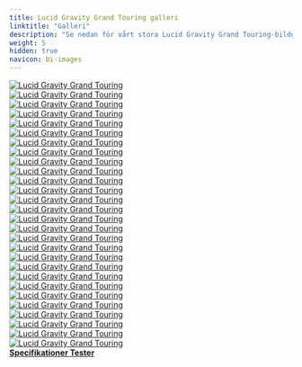 ```yaml
---
title: Lucid Gravity Grand Touring galleri
linktitle: "Galleri"
description: "Se nedan för vårt stora Lucid Gravity Grand Touring-bildgalleri. Klicka på bilderna för högupplösta versioner."
weight: 5
hidden: true
navicon: bi-images
---
```

<!-- markdownlint-disable MD033 -->
<div class="row" id ="my-gallery">
	<div class="pswp-grid-item col-6 col-md-4">
		<a href="https://media.evkx.net/multimedia/models/lucid/gravity/gravity_grand_touring/exterior_1.jpeg"
data-pswp-src="https://media.evkx.net/multimedia/models/lucid/gravity/gravity_grand_touring/exterior_1.jpeg"
data-pswp-width="3000"
data-pswp-height="1687" 
target="_blank">
			<img src="https://media.evkx.net/multimedia/models/lucid/gravity/gravity_grand_touring/exterior_1_xst.jpeg" alt="Lucid Gravity Grand Touring" class="img-fluid " />
		</a>
	</div>
	<div class="pswp-grid-item col-6 col-md-4">
		<a href="https://media.evkx.net/multimedia/models/lucid/gravity/gravity_grand_touring/exterior_10.jpeg"
data-pswp-src="https://media.evkx.net/multimedia/models/lucid/gravity/gravity_grand_touring/exterior_10.jpeg"
data-pswp-width="3000"
data-pswp-height="2000" 
target="_blank">
			<img src="https://media.evkx.net/multimedia/models/lucid/gravity/gravity_grand_touring/exterior_10_xst.jpeg" alt="Lucid Gravity Grand Touring" class="img-fluid " />
		</a>
	</div>
	<div class="pswp-grid-item col-6 col-md-4">
		<a href="https://media.evkx.net/multimedia/models/lucid/gravity/gravity_grand_touring/exterior_11.jpeg"
data-pswp-src="https://media.evkx.net/multimedia/models/lucid/gravity/gravity_grand_touring/exterior_11.jpeg"
data-pswp-width="3000"
data-pswp-height="2249" 
target="_blank">
			<img src="https://media.evkx.net/multimedia/models/lucid/gravity/gravity_grand_touring/exterior_11_xst.jpeg" alt="Lucid Gravity Grand Touring" class="img-fluid " />
		</a>
	</div>
	<div class="pswp-grid-item col-6 col-md-4">
		<a href="https://media.evkx.net/multimedia/models/lucid/gravity/gravity_grand_touring/exterior_2.jpeg"
data-pswp-src="https://media.evkx.net/multimedia/models/lucid/gravity/gravity_grand_touring/exterior_2.jpeg"
data-pswp-width="3000"
data-pswp-height="1786" 
target="_blank">
			<img src="https://media.evkx.net/multimedia/models/lucid/gravity/gravity_grand_touring/exterior_2_xst.jpeg" alt="Lucid Gravity Grand Touring" class="img-fluid " />
		</a>
	</div>
	<div class="pswp-grid-item col-6 col-md-4">
		<a href="https://media.evkx.net/multimedia/models/lucid/gravity/gravity_grand_touring/exterior_3.jpeg"
data-pswp-src="https://media.evkx.net/multimedia/models/lucid/gravity/gravity_grand_touring/exterior_3.jpeg"
data-pswp-width="3000"
data-pswp-height="2000" 
target="_blank">
			<img src="https://media.evkx.net/multimedia/models/lucid/gravity/gravity_grand_touring/exterior_3_xst.jpeg" alt="Lucid Gravity Grand Touring" class="img-fluid " />
		</a>
	</div>
	<div class="pswp-grid-item col-6 col-md-4">
		<a href="https://media.evkx.net/multimedia/models/lucid/gravity/gravity_grand_touring/exterior_4.jpeg"
data-pswp-src="https://media.evkx.net/multimedia/models/lucid/gravity/gravity_grand_touring/exterior_4.jpeg"
data-pswp-width="3000"
data-pswp-height="2249" 
target="_blank">
			<img src="https://media.evkx.net/multimedia/models/lucid/gravity/gravity_grand_touring/exterior_4_xst.jpeg" alt="Lucid Gravity Grand Touring" class="img-fluid " />
		</a>
	</div>
	<div class="pswp-grid-item col-6 col-md-4">
		<a href="https://media.evkx.net/multimedia/models/lucid/gravity/gravity_grand_touring/exterior_5.jpeg"
data-pswp-src="https://media.evkx.net/multimedia/models/lucid/gravity/gravity_grand_touring/exterior_5.jpeg"
data-pswp-width="3000"
data-pswp-height="2000" 
target="_blank">
			<img src="https://media.evkx.net/multimedia/models/lucid/gravity/gravity_grand_touring/exterior_5_xst.jpeg" alt="Lucid Gravity Grand Touring" class="img-fluid " />
		</a>
	</div>
	<div class="pswp-grid-item col-6 col-md-4">
		<a href="https://media.evkx.net/multimedia/models/lucid/gravity/gravity_grand_touring/exterior_6.jpeg"
data-pswp-src="https://media.evkx.net/multimedia/models/lucid/gravity/gravity_grand_touring/exterior_6.jpeg"
data-pswp-width="3000"
data-pswp-height="2000" 
target="_blank">
			<img src="https://media.evkx.net/multimedia/models/lucid/gravity/gravity_grand_touring/exterior_6_xst.jpeg" alt="Lucid Gravity Grand Touring" class="img-fluid " />
		</a>
	</div>
	<div class="pswp-grid-item col-6 col-md-4">
		<a href="https://media.evkx.net/multimedia/models/lucid/gravity/gravity_grand_touring/exterior_7.jpeg"
data-pswp-src="https://media.evkx.net/multimedia/models/lucid/gravity/gravity_grand_touring/exterior_7.jpeg"
data-pswp-width="3000"
data-pswp-height="1756" 
target="_blank">
			<img src="https://media.evkx.net/multimedia/models/lucid/gravity/gravity_grand_touring/exterior_7_xst.jpeg" alt="Lucid Gravity Grand Touring" class="img-fluid " />
		</a>
	</div>
	<div class="pswp-grid-item col-6 col-md-4">
		<a href="https://media.evkx.net/multimedia/models/lucid/gravity/gravity_grand_touring/exterior_8.jpeg"
data-pswp-src="https://media.evkx.net/multimedia/models/lucid/gravity/gravity_grand_touring/exterior_8.jpeg"
data-pswp-width="3000"
data-pswp-height="2250" 
target="_blank">
			<img src="https://media.evkx.net/multimedia/models/lucid/gravity/gravity_grand_touring/exterior_8_xst.jpeg" alt="Lucid Gravity Grand Touring" class="img-fluid " />
		</a>
	</div>
	<div class="pswp-grid-item col-6 col-md-4">
		<a href="https://media.evkx.net/multimedia/models/lucid/gravity/gravity_grand_touring/exterior_9.jpeg"
data-pswp-src="https://media.evkx.net/multimedia/models/lucid/gravity/gravity_grand_touring/exterior_9.jpeg"
data-pswp-width="3000"
data-pswp-height="2250" 
target="_blank">
			<img src="https://media.evkx.net/multimedia/models/lucid/gravity/gravity_grand_touring/exterior_9_xst.jpeg" alt="Lucid Gravity Grand Touring" class="img-fluid " />
		</a>
	</div>
	<div class="pswp-grid-item col-6 col-md-4">
		<a href="https://media.evkx.net/multimedia/models/lucid/gravity/gravity_grand_touring/frontseats_1.jpeg"
data-pswp-src="https://media.evkx.net/multimedia/models/lucid/gravity/gravity_grand_touring/frontseats_1.jpeg"
data-pswp-width="3000"
data-pswp-height="2250" 
target="_blank">
			<img src="https://media.evkx.net/multimedia/models/lucid/gravity/gravity_grand_touring/frontseats_1_xst.jpeg" alt="Lucid Gravity Grand Touring" class="img-fluid " />
		</a>
	</div>
	<div class="pswp-grid-item col-6 col-md-4">
		<a href="https://media.evkx.net/multimedia/models/lucid/gravity/gravity_grand_touring/frontseats_2.jpeg"
data-pswp-src="https://media.evkx.net/multimedia/models/lucid/gravity/gravity_grand_touring/frontseats_2.jpeg"
data-pswp-width="3000"
data-pswp-height="2250" 
target="_blank">
			<img src="https://media.evkx.net/multimedia/models/lucid/gravity/gravity_grand_touring/frontseats_2_xst.jpeg" alt="Lucid Gravity Grand Touring" class="img-fluid " />
		</a>
	</div>
	<div class="pswp-grid-item col-6 col-md-4">
		<a href="https://media.evkx.net/multimedia/models/lucid/gravity/gravity_grand_touring/frunk_1.jpeg"
data-pswp-src="https://media.evkx.net/multimedia/models/lucid/gravity/gravity_grand_touring/frunk_1.jpeg"
data-pswp-width="3000"
data-pswp-height="2000" 
target="_blank">
			<img src="https://media.evkx.net/multimedia/models/lucid/gravity/gravity_grand_touring/frunk_1_xst.jpeg" alt="Lucid Gravity Grand Touring" class="img-fluid " />
		</a>
	</div>
	<div class="pswp-grid-item col-6 col-md-4">
		<a href="https://media.evkx.net/multimedia/models/lucid/gravity/gravity_grand_touring/frunk_2.jpeg"
data-pswp-src="https://media.evkx.net/multimedia/models/lucid/gravity/gravity_grand_touring/frunk_2.jpeg"
data-pswp-width="2573"
data-pswp-height="1762" 
target="_blank">
			<img src="https://media.evkx.net/multimedia/models/lucid/gravity/gravity_grand_touring/frunk_2_xst.jpeg" alt="Lucid Gravity Grand Touring" class="img-fluid " />
		</a>
	</div>
	<div class="pswp-grid-item col-6 col-md-4">
		<a href="https://media.evkx.net/multimedia/models/lucid/gravity/gravity_grand_touring/headlights_1.jpeg"
data-pswp-src="https://media.evkx.net/multimedia/models/lucid/gravity/gravity_grand_touring/headlights_1.jpeg"
data-pswp-width="3000"
data-pswp-height="1999" 
target="_blank">
			<img src="https://media.evkx.net/multimedia/models/lucid/gravity/gravity_grand_touring/headlights_1_xst.jpeg" alt="Lucid Gravity Grand Touring" class="img-fluid " />
		</a>
	</div>
	<div class="pswp-grid-item col-6 col-md-4">
		<a href="https://media.evkx.net/multimedia/models/lucid/gravity/gravity_grand_touring/interior_1.jpeg"
data-pswp-src="https://media.evkx.net/multimedia/models/lucid/gravity/gravity_grand_touring/interior_1.jpeg"
data-pswp-width="3000"
data-pswp-height="2000" 
target="_blank">
			<img src="https://media.evkx.net/multimedia/models/lucid/gravity/gravity_grand_touring/interior_1_xst.jpeg" alt="Lucid Gravity Grand Touring" class="img-fluid " />
		</a>
	</div>
	<div class="pswp-grid-item col-6 col-md-4">
		<a href="https://media.evkx.net/multimedia/models/lucid/gravity/gravity_grand_touring/interior_2.jpeg"
data-pswp-src="https://media.evkx.net/multimedia/models/lucid/gravity/gravity_grand_touring/interior_2.jpeg"
data-pswp-width="3000"
data-pswp-height="2250" 
target="_blank">
			<img src="https://media.evkx.net/multimedia/models/lucid/gravity/gravity_grand_touring/interior_2_xst.jpeg" alt="Lucid Gravity Grand Touring" class="img-fluid " />
		</a>
	</div>
	<div class="pswp-grid-item col-6 col-md-4">
		<a href="https://media.evkx.net/multimedia/models/lucid/gravity/gravity_grand_touring/interior_3.jpeg"
data-pswp-src="https://media.evkx.net/multimedia/models/lucid/gravity/gravity_grand_touring/interior_3.jpeg"
data-pswp-width="3000"
data-pswp-height="2000" 
target="_blank">
			<img src="https://media.evkx.net/multimedia/models/lucid/gravity/gravity_grand_touring/interior_3_xst.jpeg" alt="Lucid Gravity Grand Touring" class="img-fluid " />
		</a>
	</div>
	<div class="pswp-grid-item col-6 col-md-4">
		<a href="https://media.evkx.net/multimedia/models/lucid/gravity/gravity_grand_touring/interior_4.jpeg"
data-pswp-src="https://media.evkx.net/multimedia/models/lucid/gravity/gravity_grand_touring/interior_4.jpeg"
data-pswp-width="3000"
data-pswp-height="1999" 
target="_blank">
			<img src="https://media.evkx.net/multimedia/models/lucid/gravity/gravity_grand_touring/interior_4_xst.jpeg" alt="Lucid Gravity Grand Touring" class="img-fluid " />
		</a>
	</div>
	<div class="pswp-grid-item col-6 col-md-4">
		<a href="https://media.evkx.net/multimedia/models/lucid/gravity/gravity_grand_touring/main_1.jpeg"
data-pswp-src="https://media.evkx.net/multimedia/models/lucid/gravity/gravity_grand_touring/main_1.jpeg"
data-pswp-width="3000"
data-pswp-height="2007" 
target="_blank">
			<img src="https://media.evkx.net/multimedia/models/lucid/gravity/gravity_grand_touring/main_1_xst.jpeg" alt="Lucid Gravity Grand Touring" class="img-fluid " />
		</a>
	</div>
	<div class="pswp-grid-item col-6 col-md-4">
		<a href="https://media.evkx.net/multimedia/models/lucid/gravity/gravity_grand_touring/screens_1.jpeg"
data-pswp-src="https://media.evkx.net/multimedia/models/lucid/gravity/gravity_grand_touring/screens_1.jpeg"
data-pswp-width="3000"
data-pswp-height="2250" 
target="_blank">
			<img src="https://media.evkx.net/multimedia/models/lucid/gravity/gravity_grand_touring/screens_1_xst.jpeg" alt="Lucid Gravity Grand Touring" class="img-fluid " />
		</a>
	</div>
	<div class="pswp-grid-item col-6 col-md-4">
		<a href="https://media.evkx.net/multimedia/models/lucid/gravity/gravity_grand_touring/screens_2.jpeg"
data-pswp-src="https://media.evkx.net/multimedia/models/lucid/gravity/gravity_grand_touring/screens_2.jpeg"
data-pswp-width="3000"
data-pswp-height="1729" 
target="_blank">
			<img src="https://media.evkx.net/multimedia/models/lucid/gravity/gravity_grand_touring/screens_2_xst.jpeg" alt="Lucid Gravity Grand Touring" class="img-fluid " />
		</a>
	</div>
	<div class="pswp-grid-item col-6 col-md-4">
		<a href="https://media.evkx.net/multimedia/models/lucid/gravity/gravity_grand_touring/secondrowseats_1.jpeg"
data-pswp-src="https://media.evkx.net/multimedia/models/lucid/gravity/gravity_grand_touring/secondrowseats_1.jpeg"
data-pswp-width="3000"
data-pswp-height="2250" 
target="_blank">
			<img src="https://media.evkx.net/multimedia/models/lucid/gravity/gravity_grand_touring/secondrowseats_1_xst.jpeg" alt="Lucid Gravity Grand Touring" class="img-fluid " />
		</a>
	</div>
	<div class="pswp-grid-item col-6 col-md-4">
		<a href="https://media.evkx.net/multimedia/models/lucid/gravity/gravity_grand_touring/steeringwheel_1.jpeg"
data-pswp-src="https://media.evkx.net/multimedia/models/lucid/gravity/gravity_grand_touring/steeringwheel_1.jpeg"
data-pswp-width="3000"
data-pswp-height="2000" 
target="_blank">
			<img src="https://media.evkx.net/multimedia/models/lucid/gravity/gravity_grand_touring/steeringwheel_1_xst.jpeg" alt="Lucid Gravity Grand Touring" class="img-fluid " />
		</a>
	</div>
	<div class="pswp-grid-item col-6 col-md-4">
		<a href="https://media.evkx.net/multimedia/models/lucid/gravity/gravity_grand_touring/trailer_1.jpeg"
data-pswp-src="https://media.evkx.net/multimedia/models/lucid/gravity/gravity_grand_touring/trailer_1.jpeg"
data-pswp-width="3000"
data-pswp-height="2000" 
target="_blank">
			<img src="https://media.evkx.net/multimedia/models/lucid/gravity/gravity_grand_touring/trailer_1_xst.jpeg" alt="Lucid Gravity Grand Touring" class="img-fluid " />
		</a>
	</div>
	<div class="pswp-grid-item col-6 col-md-4">
		<a href="https://media.evkx.net/multimedia/models/lucid/gravity/gravity_grand_touring/trailer_2.jpeg"
data-pswp-src="https://media.evkx.net/multimedia/models/lucid/gravity/gravity_grand_touring/trailer_2.jpeg"
data-pswp-width="3000"
data-pswp-height="2000" 
target="_blank">
			<img src="https://media.evkx.net/multimedia/models/lucid/gravity/gravity_grand_touring/trailer_2_xst.jpeg" alt="Lucid Gravity Grand Touring" class="img-fluid " />
		</a>
	</div>
	<div class="pswp-grid-item col-6 col-md-4">
		<a href="https://media.evkx.net/multimedia/models/lucid/gravity/gravity_grand_touring/trunk_1.jpeg"
data-pswp-src="https://media.evkx.net/multimedia/models/lucid/gravity/gravity_grand_touring/trunk_1.jpeg"
data-pswp-width="3000"
data-pswp-height="2000" 
target="_blank">
			<img src="https://media.evkx.net/multimedia/models/lucid/gravity/gravity_grand_touring/trunk_1_xst.jpeg" alt="Lucid Gravity Grand Touring" class="img-fluid " />
		</a>
	</div>
</div>
<script type="module">
  import PhotoSwipeLightbox from '/js/photoswipe-lightbox.esm.js';
    const lightbox = new PhotoSwipeLightbox({
       gallery: '#my-gallery',
        children: 'a',
        pswpModule: () => import('/js/photoswipe.esm.js')
    });
lightbox.init();
</script>
<div class="mt-3 mb-3">
<a href="../specifications/" class="text-decoration-none text-black">
<strong><i class="bi-arrow-left"></i> Specifikationer </strong>
</a>
<a href="../reviews/" class="text-decoration-none text-black float-end">
<strong>Tester <i class="bi-arrow-right"></i></strong>
</a>
</div>
